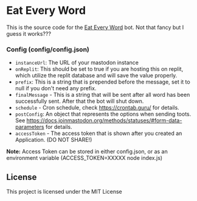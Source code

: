 # Eat Every Word
This is the source code for the [Eat Every Word](https://botsin.space/@EatEveryWord) bot.
Not that fancy but I guess it works???

### Config (config/config.json)
- `instanceUrl`: The URL of your mastodon instance
- `onReplit`: This should be set to true if you are hosting this on replit, which utilize the replit database and will save the value properly.
- `prefix`: This is a string that is prepended before the message, set it to null if you don't need any prefix.
- `finalMessage` - This is a string that will be sent after all word has been successfully sent. After that the bot will shut down.
- `schedule` - Cron schedule, check https://crontab.guru/ for details. 
- `postConfig`: An object that represents the options when sending toots. See https://docs.joinmastodon.org/methods/statuses/#form-data-parameters for details.
- `accessToken` - The access token that is shown after you created an Application. (DO NOT SHARE!)

**Note:** Access Token can be stored in either config.json, or as an environment variable (ACCESS_TOKEN=XXXXX node index.js)

## License
This project is licensed under the MIT License
